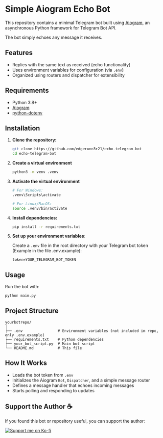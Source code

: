 # Simple Aiogram Echo Bot

This repository contains a minimal Telegram bot built using [Aiogram](https://github.com/aiogram/aiogram), an asynchronous Python framework for Telegram Bot API.

The bot simply echoes any message it receives.

## Features

- Replies with the same text as received (echo functionality)
- Uses environment variables for configuration (via `.env`)
- Organized using routers and dispatcher for extensibility

## Requirements

- Python 3.8+
- [Aiogram](https://pypi.org/project/aiogram/)
- [python-dotenv](https://pypi.org/project/python-dotenv/)

## Installation

1. **Clone the repository:**

   ```bash
   git clone https://github.com/edgerunn3r21/echo-telegram-bot
   cd echo-telegram-bot
   ```

2. **Create a virtual environment**
   ```bash
   python3 -m venv .venv
   ```

3. **Activate the virtual environment**

   ```bash
   # For Windows:
   .venv\Scripts\activate

   # For Linux/MacOS:
   source .venv/bin/activate
   ```

4. **Install dependencies:**

   ```bash
   pip install -r requirements.txt
   ```

5. **Set up your environment variables:**

   Create a `.env` file in the root directory with your Telegram bot token (Example in the file .env.example):

   ```
   token=YOUR_TELEGRAM_BOT_TOKEN
   ```

## Usage

Run the bot with:

```bash
python main.py
```

## Project Structure

```
yourbotrepo/
│
├── .env                # Environment variables (not included in repo, only .env.example)
├── requirements.txt    # Python dependencies
├── your_bot_script.py  # Main bot script
└── README.md           # This file
```

## How It Works

- Loads the bot token from `.env`
- Initializes the Aiogram `Bot`, `Dispatcher`, and a simple message router
- Defines a message handler that echoes incoming messages
- Starts polling and responding to updates


## Support the Author ☕

If you found this bot or repository useful, you can support the author:

[![Support me on Ko-fi](https://ko-fi.com/img/githubbutton_sm.svg)](https://ko-fi.com/satori_code)